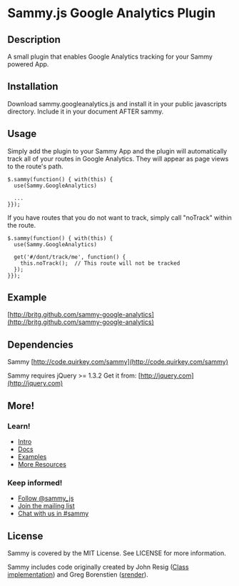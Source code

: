 # Sammy.js Google Analytics Plugin


## Description

A small plugin that enables Google Analytics tracking for your Sammy powered App.

## Installation

Download sammy.googleanalytics.js and install it in your public javascripts directory.
Include it in your document AFTER sammy.

## Usage

Simply add the plugin to your Sammy App and the plugin will automatically track all of your routes in Google Analytics.  They will appear as page views to the route's path.

    $.sammy(function() { with(this) {
      use(Sammy.GoogleAnalytics)
      
      ...
    }});

If you have routes that you do not want to track, simply call "noTrack" within the route.

    $.sammy(function() { with(this) {
      use(Sammy.GoogleAnalytics)
      
      get('#/dont/track/me', function() {
        this.noTrack();  // This route will not be tracked
      });
    }});

## Example

[http://britg.github.com/sammy-google-analytics](http://britg.github.com/sammy-google-analytics)


## Dependencies

Sammy [http://code.quirkey.com/sammy](http://code.quirkey.com/sammy)

Sammy requires jQuery >= 1.3.2
Get it from: [http://jquery.com](http://jquery.com)

## More!

### Learn!

* [Intro](http://code.quirkey.com/sammy)
* [Docs](http://code.quirkey.com/sammy/docs/)
* [Examples](http://github.com/quirkey/sammy/tree/master/examples/)
* [More Resources](http://code.quirkey.com/sammy/resources.html)

### Keep informed!

* [Follow @sammy_js](http://twitter.com/sammy_js)
* [Join the mailing list](http://groups.google.com/group/sammyjs)
* [Chat with us in #sammy](irc://irc.freenode.net/#sammy)

## License

Sammy is covered by the MIT License. See LICENSE for more information.

Sammy includes code originally created by John Resig ([Class implementation](http://ejohn.org/blog/simple-javascript-inheritance/)) and Greg Borenstien ([srender](http://github.com/atduskgreg/srender/tree/master)).
